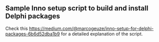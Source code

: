 ## Sample Inno setup script to build and install Delphi packages

Check this https://medium.com/@marcogeuze/inno-setup-for-delphi-packages-6b6d52dba1b9 for a detailed explanation of the script.